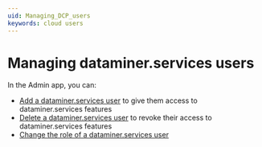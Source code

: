 ```yaml
---
uid: Managing_DCP_users
keywords: cloud users
---
```


# Managing dataminer.services users

In the Admin app, you can:

- [Add a dataminer.services user](xref:Giving_users_access_to_cloud_features#giving-a-user-access-to-dataminerservices-features) to give them access to dataminer.services features
- [Delete a dataminer.services user](xref:Giving_users_access_to_cloud_features#revoking-access-to-dataminerservices-features) to revoke their access to dataminer.services features
- [Change the role of a dataminer.services user](xref:Changing_the_role_of_a_DCP_user)
